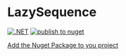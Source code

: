 # LazySequence

[![.NET](https://github.com/vritant24/LazySequence/actions/workflows/dotnet.yml/badge.svg)](https://github.com/vritant24/LazySequence/actions/workflows/dotnet.yml)
[![publish to nuget](https://github.com/vritant24/LazySequence/actions/workflows/publish.yml/badge.svg)](https://github.com/vritant24/LazySequence/actions/workflows/publish.yml)

[Add the Nuget Package to you project](https://www.nuget.org/packages/LazySequence/)

